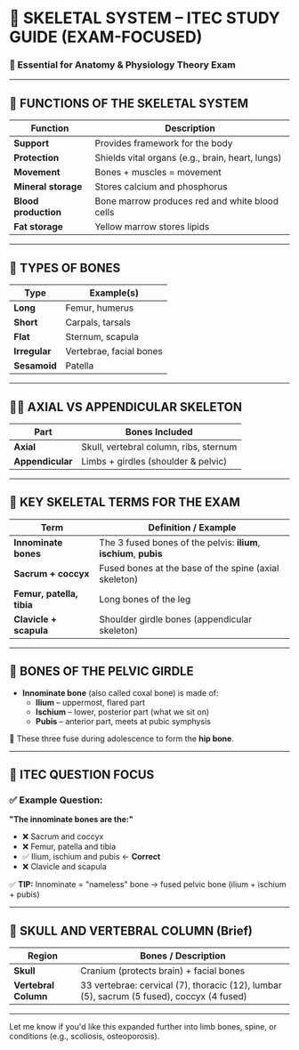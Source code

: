 
# 🦴 SKELETAL SYSTEM – ITEC STUDY GUIDE (EXAM-FOCUSED)

### 📘 Essential for Anatomy & Physiology Theory Exam

---

## 🔧 FUNCTIONS OF THE SKELETAL SYSTEM

| Function        | Description                                                                 |
|------------------|-----------------------------------------------------------------------------|
| **Support**       | Provides framework for the body                                            |
| **Protection**    | Shields vital organs (e.g., brain, heart, lungs)                          |
| **Movement**      | Bones + muscles = movement                                                 |
| **Mineral storage** | Stores calcium and phosphorus                                             |
| **Blood production** | Bone marrow produces red and white blood cells                          |
| **Fat storage**    | Yellow marrow stores lipids                                                |

---

## 🧱 TYPES OF BONES

| Type          | Example(s)                          |
|---------------|--------------------------------------|
| **Long**      | Femur, humerus                       |
| **Short**     | Carpals, tarsals                     |
| **Flat**      | Sternum, scapula                     |
| **Irregular** | Vertebrae, facial bones              |
| **Sesamoid**  | Patella                              |

---

## 🧍‍♀️ AXIAL VS APPENDICULAR SKELETON

| Part           | Bones Included                                                   |
|----------------|------------------------------------------------------------------|
| **Axial**      | Skull, vertebral column, ribs, sternum                           |
| **Appendicular** | Limbs + girdles (shoulder & pelvic)                             |

---

## 🧠 KEY SKELETAL TERMS FOR THE EXAM

| Term                  | Definition / Example                                             |
|------------------------|------------------------------------------------------------------|
| **Innominate bones**    | The 3 fused bones of the pelvis: **ilium**, **ischium**, **pubis** |
| **Sacrum + coccyx**     | Fused bones at the base of the spine (axial skeleton)             |
| **Femur, patella, tibia** | Long bones of the leg                                           |
| **Clavicle + scapula**  | Shoulder girdle bones (appendicular skeleton)                    |

---

## 🦴 BONES OF THE PELVIC GIRDLE

- **Innominate bone** (also called coxal bone) is made of:
  - **Ilium** – uppermost, flared part
  - **Ischium** – lower, posterior part (what we sit on)
  - **Pubis** – anterior part, meets at pubic symphysis

📝 These three fuse during adolescence to form the **hip bone**.

---

## 🧠 ITEC QUESTION FOCUS

### ✅ Example Question:
**"The innominate bones are the:"**

- ❌ Sacrum and coccyx  
- ❌ Femur, patella and tibia  
- ✅ Ilium, ischium and pubis ← **Correct**
- ❌ Clavicle and scapula

✅ **TIP:** Innominate = "nameless" bone → fused pelvic bone (ilium + ischium + pubis)

---

## 🦴 SKULL AND VERTEBRAL COLUMN (Brief)

| Region         | Bones / Description                                                  |
|----------------|-----------------------------------------------------------------------|
| **Skull**       | Cranium (protects brain) + facial bones                              |
| **Vertebral Column** | 33 vertebrae: cervical (7), thoracic (12), lumbar (5), sacrum (5 fused), coccyx (4 fused) |

---

Let me know if you'd like this expanded further into limb bones, spine, or conditions (e.g., scoliosis, osteoporosis).
